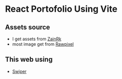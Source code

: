 # React Portofolio Using Vite

## Assets source

- I get assets from [ZainRk](https://github.com/ZainRk/portfolio-starter)
- most image get from [Rawpixel](https://rawpixel.com)

## This web using
- [Swiper](https://swiperjs.com/)